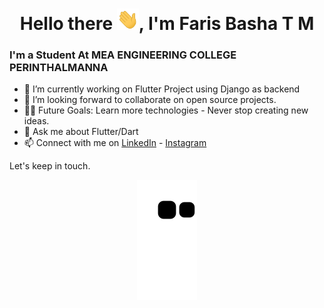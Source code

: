 <div align="center">
<h1 align="center">Hello there <img width="35" src="https://github.com/1999AZZAR/1999AZZAR/blob/main/resources/img/waving.gif">, I'm Faris Basha T M</h1>
</div>


### I'm a Student At MEA ENGINEERING COLLEGE PERINTHALMANNA


- 🔭 I’m currently working on Flutter Project using Django as backend
- 👯 I’m looking forward to collaborate on open source projects.
- 💪🏼 Future Goals: Learn more technologies - Never stop creating new ideas.
- 💬 Ask me about Flutter/Dart
- 📫 Connect with me on [LinkedIn](https://in.linkedin.com/in/farisbasha) - [Instagram](https://www.instagram.com/basha_fb/)

Let's keep in touch.

<p align="center">
  <img src="https://github.com/Faiz-Rhm/Faiz-Rhm/raw/output/github-contribution-grid-snake.svg" alt="snake">
</p>

